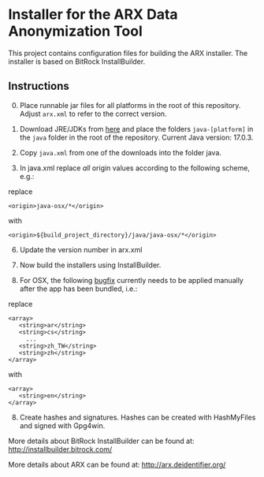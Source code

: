 Installer for the ARX Data Anonymization Tool
====

This project contains configuration files for building the ARX installer. The installer is based on BitRock InstallBuilder.

Instructions
----

0. Place runnable jar files for all platforms in the root of this repository. Adjust ```arx.xml``` to refer to the correct version.

1. Download JRE/JDKs from [here](https://installbuilder.com/java/) and place the folders ```java-[platform]``` in the ```java``` folder
in the root of the repository. Current Java version: 17.0.3.

2. Copy ```java.xml``` from one of the downloads into the folder java.

3. In java.xml replace _all_ origin values according to the following scheme, e.g.:

replace

```<origin>java-osx/*</origin>```

with

```<origin>${build_project_directory}/java/java-osx/*</origin>```

6. Update the version number in arx.xml

7. Now build the installers using InstallBuilder.

8. For OSX, the following [bugfix](https://git.eclipse.org/r/#/c/105553/1/features/org.eclipse.equinox.executable.feature/bin/cocoa/macosx/x86_64/Eclipse.app/Contents/Info.plist) currently needs to be applied manually after the app has been bundled, i.e.:

replace

```
<array>
   <string>ar</string>
   <string>cs</string>
     ...
   <string>zh_TW</string>
   <string>zh</string>
</array>
```

with

```
<array>
   <string>en</string>
</array>
```

8. Create hashes and signatures. Hashes can be created with HashMyFiles and signed with Gpg4win.

More details about BitRock InstallBuilder can be found at: http://installbuilder.bitrock.com/   

More details about ARX can be found at: http://arx.deidentifier.org/   
